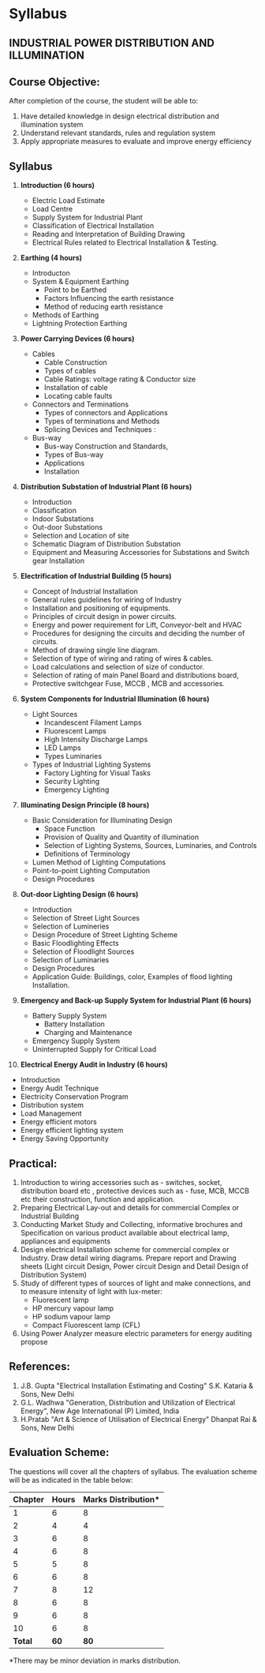 # Syllabus

## **INDUSTRIAL POWER DISTRIBUTION AND ILLUMINATION**

## Course Objective:

After completion of the course, the student will be able to:

1. Have detailed knowledge in design electrical distribution and illumination system
2. Understand relevant standards, rules and regulation system
3. Apply appropriate measures to evaluate and improve energy efficiency

##  Syllabus

1. **Introduction (6 hours)** 
   * Electric Load Estimate 
   * Load Centre 
   * Supply System for Industrial Plant 
   * Classification of Electrical Installation 
   * Reading and Interpretation of Building Drawing 
   * Electrical Rules related to Electrical Installation & Testing.

2. **Earthing (4 hours)** 
   * Introducton 
   * System & Equipment Earthing 
     * Point to be Earthed 
     * Factors Influencing the earth resistance 
     * Method of reducing earth resistance 
   * Methods of Earthing 
   * Lightning Protection Earthing

3. **Power Carrying Devices (6 hours)** 
   * Cables
     * Cable Construction 
     * Types of cables 
     * Cable Ratings: voltage rating & Conductor size 
     * Installation of cable 
     * Locating cable faults 
   * Connectors and Terminations
     * Types of connectors and Applications 
     * Types of terminations and Methods 
     * Splicing Devices and Techniques : 
   * Bus-way
     * Bus-way Construction and Standards, 
     * Types of Bus-way 
     * Applications 
     * Installation 

4. **Distribution Substation of Industrial Plant (6 hours)** 
   * Introduction 
   * Classification 
   * Indoor Substations 
   * Out-door Substations 
   * Selection and Location of site 
   * Schematic Diagram of Distribution Substation 
   * Equipment and Measuring Accessories for Substations and Switch gear Installation 

5. **Electrification of Industrial Building (5 hours)** 
   * Concept of Industrial Installation 
   * General rules guidelines for wiring of Industry 
   * Installation and positioning of equipments. 
   * Principles of circuit design in power circuits. 
   * Energy and power requirement for Lift, Conveyor-belt and HVAC 
   * Procedures for designing the circuits and deciding the number of circuits. 
   * Method of drawing single line diagram. 
   * Selection of type of wiring and rating of wires & cables. 
   * Load calculations and selection of size of conductor. 
   * Selection of rating of main Panel Board and distributions board, 
   * Protective switchgear Fuse, MCCB , MCB and accessories. 

6. **System Components for Industrial Illumination (6 hours)** 
   * Light Sources 
     * Incandescent Filament Lamps 
     * Fluorescent Lamps 
     * High Intensity Discharge Lamps 
     * LED Lamps 
     * Types Luminaries 
   * Types of Industrial Lighting Systems 
     * Factory Lighting for Visual Tasks 
     * Security Lighting 
     * Emergency Lighting 

7. **Illuminating Design Principle (8 hours)** 
   * Basic Consideration for Illuminating Design 
     * Space Function 
     * Provision of Quality and Quantity of illumination 
     * Selection of Lighting Systems, Sources, Luminaries, and Controls 
     * Definitions of Terminology 
   * Lumen Method of Lighting Computations 
   * Point-to-point Lighting Computation 
   * Design Procedures 

8. **Out-door Lighting Design (6 hours)** 
   * Introduction 
   * Selection of Street Light Sources 
   * Selection of Lumineries 
   * Design Procedure of Street Lighting Scheme 
   * Basic Floodlighting Effects 
   * Selection of Floodlight Sources 
   * Selection of Luminaries 
   * Design Procedures 
   * Application Guide: Buildings, color, Examples of flood lighting Installation. 

9. **Emergency and Back-up Supply System for Industrial Plant (6 hours)** 
   * Battery Supply System 
     * Battery Installation 
     * Charging and Maintenance 
   * Emergency Supply System 
   * Uninterrupted Supply for Critical Load

10. **Electrical Energy Audit in Industry (6 hours)** 
   * Introduction 
   * Energy Audit Technique 
   * Electricity Conservation Program 
   * Distribution system 
   * Load Management 
   * Energy efficient motors 
   * Energy efficient lighting system 
   * Energy Saving Opportunity

## Practical: 

1. Introduction to wiring accessories such as - switches, socket, distribution board etc , protective devices such as - fuse, MCB, MCCB etc their construction, function and application.
2. Preparing Electrical Lay-out and details for commercial Complex or Industrial Building
3. Conducting Market Study and Collecting, informative brochures and Specification on various product available about electrical lamp, appliances and equipments
4. Design electrical Installation scheme for commercial complex or Industry. Draw detail wiring diagrams. Prepare report and Drawing sheets (Light circuit Design, Power circuit Design and Detail Design of Distribution System)
5. Study of different types of sources of light and make connections, and to measure intensity of light with lux-meter:
   * Fluorescent lamp 
   * HP mercury vapour lamp 
   * HP sodium vapour lamp 
   * Compact Fluorescent lamp (CFL) 
6. Using Power Analyzer measure electric parameters for energy auditing propose

## References:

1. J.B. Gupta "Electrical Installation Estimating and Costing" S.K. Kataria & Sons, New Delhi
2. G.L. Wadhwa "Generation, Distribution and Utilization of Electrical Energy", New Age International (P) Limited, India
3. H.Pratab "Art & Science of Utilisation of Electrical Energy" Dhanpat Rai & Sons, New Delhi

## Evaluation Scheme:

The questions will cover all the chapters of syllabus. The evaluation scheme will be as indicated in the table below:

| Chapter | Hours | Marks Distribution* |
|---|---|---|
| 1 | 6 | 8 |
| 2 | 4 | 4 |
| 3 | 6 | 8 |
| 4 | 6 | 8 |
| 5 | 5 | 8 |
| 6 | 6 | 8 |
| 7 | 8 | 12 |
| 8 | 6 | 8 |
| 9 | 6 | 8 |
| 10 | 6 | 8 |
| **Total** | **60** | **80** |

*There may be minor deviation in marks distribution.